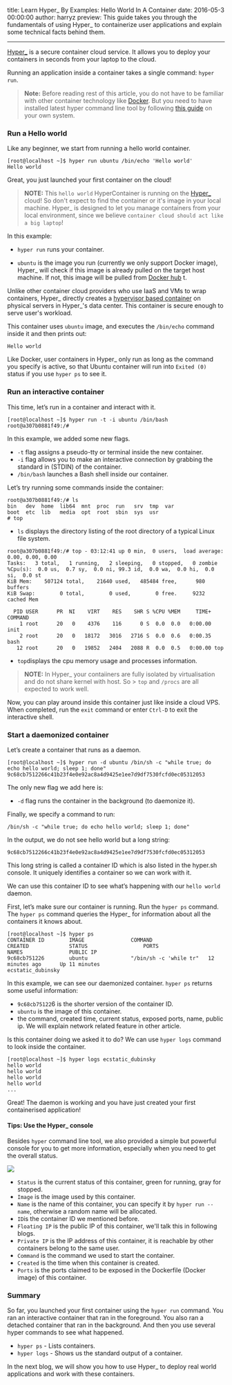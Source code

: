 title: Learn Hyper_ By Examples: Hello World In A Container
date: 2016-05-3 00:00:00
author: harryz
preview: This guide takes you through the fundamentals of using Hyper_ to containerize user applications and explain some technical facts behind them.

---

[Hyper_](https://www.hyper.sh/) is a secure container cloud service. It allows you to deploy your containers in seconds from your laptop to the cloud.

Running an application inside a container takes a single command: `hyper run`.

> **Note:** 
> Before reading rest of this article, you do not have to be familiar with other container technology like [Docker](https://docker.io). But you need to have installed latest hyper command line tool by following [this guide](https://docs.hyper.sh/GettingStarted/install.html) on your own system.

### Run a Hello world

Like any beginner, we start from running a hello world container.

``` shell
[root@localhost ~]$ hyper run ubuntu /bin/echo 'Hello world'
Hello world
```

Great, you just launched your first container on the cloud! 

> **NOTE:**
> This `hello world` HyperContainer is running on the [Hyper_](https://hyper.sh) cloud!  So don't expect to find the container or it's image in your local machine. Hyper_ is designed to let you manage containers from your local environment, since we believe `container cloud should act like a big laptop`!

In this example:

* `hyper run` runs your container.

* `ubuntu` is the image you run (currently we only support Docker image), Hyper_ will check if this image is already pulled on the target host machine. If not, this image will be pulled from [Docker hub](https://hub.docker.com/) t.

Unlike other container cloud providers who use IaaS and VMs to wrap containers, Hyper_ directly creates a [hypervisor based container](http://hypercontainer.io/) on physical servers in Hyper_'s data center. This container is secure enough to serve user's workload. 

This container uses `ubuntu` image, and executes the `/bin/echo` command inside it and then prints out:

```
Hello world
```

Like Docker, user containers in Hyper_ only run as long as the command you specify is active, so that Ubuntu container will run into  `Exited (0)` status if you use `hyper ps` to see it.

### Run an interactive container

This time, let’s run in a container and interact with it.

``` shell
[root@localhost ~]$ hyper run -t -i ubuntu /bin/bash
root@a307b0881f49:/# 
```

In this example, we added some new flags.

* `-t` flag assigns a pseudo-tty or terminal inside the new container.
* `-i` flag allows you to make an interactive connection by grabbing the standard in (STDIN) of the container.
* `/bin/bash` launches a Bash shell inside our container.

Let’s try running some commands inside the container:
```
root@a307b0881f49:/# ls
bin   dev  home  lib64  mnt  proc  run   srv  tmp  var
boot  etc  lib   media  opt  root  sbin  sys  usr
# top
```

* `ls` displays the directory listing of the root directory of a typical Linux file system.

```
root@a307b0881f49:/# top - 03:12:41 up 0 min,  0 users,  load average: 0.00, 0.00, 0.00
Tasks:   3 total,   1 running,   2 sleeping,   0 stopped,   0 zombie
%Cpu(s):  0.0 us,  0.7 sy,  0.0 ni, 99.3 id,  0.0 wa,  0.0 hi,  0.0 si,  0.0 st
KiB Mem:    507124 total,    21640 used,   485484 free,      980 buffers
KiB Swap:        0 total,        0 used,        0 free.     9232 cached Mem

  PID USER      PR  NI    VIRT    RES    SHR S %CPU %MEM     TIME+ COMMAND      
    1 root      20   0    4376    116      0 S  0.0  0.0   0:00.00 init         
    2 root      20   0   18172   3016   2716 S  0.0  0.6   0:00.35 bash         
   12 root      20   0   19852   2404   2088 R  0.0  0.5   0:00.00 top 
```

* `top`displays the cpu memory usage and processes information.

> **NOTE:**
> In Hyper_  your contaiiners are fully isolated by virtualisation and do not share kernel with host. So > `top` and `/procs` are all expected to work well.

Now, you can play around inside this container just like inside a cloud VPS. When completed, run the `exit` command or enter `Ctrl-D` to exit the interactive shell. 

### Start a daemonized container

Let’s create a container that runs as a daemon.

```shell
[root@localhost ~]$ hyper run -d ubuntu /bin/sh -c "while true; do echo hello world; sleep 1; done"
9c68cb7512266c41b23f4e0e92ac8a4d9425e1ee7d9df7530fcfd0ec05312053
```

The only new flag we add here is:

* `-d` flag runs the container in the background (to daemonize it).

Finally, we specify a command to run:

```shell
/bin/sh -c "while true; do echo hello world; sleep 1; done"
```

In the output, we do not see hello world but a long string:

```shell
9c68cb7512266c41b23f4e0e92ac8a4d9425e1ee7d9df7530fcfd0ec05312053
```
This long string is called a container ID which is also listed in the hyper.sh console. It uniquely identifies a container so we can work with it.

We can use this container ID to see what’s happening with our `hello world` daemon.

First, let’s make sure our container is running. Run the `hyper ps` command. The `hyper ps` command queries the Hyper_ for information about all the containers it knows about.

```shell
[root@localhost ~]$ hyper ps
CONTAINER ID        IMAGE               COMMAND                  CREATED             STATUS                  PORTS                    NAMES               PUBLIC IP
9c68cb751226        ubuntu              "/bin/sh -c 'while tr"   12 minutes ago      Up 11 minutes                                    ecstatic_dubinsky   
```
In this example, we can see our  daemonized container. `hyper ps` returns some useful information:

* `9c68cb75122`6 is the shorter version of the container ID.
* `ubuntu` is the image of this container.
*  the command,  created time, current status, exposed ports, name, public ip. We will explain network related feature in other article.

Is this container doing we asked it to do? We can use `hyper logs` command to look inside the container.

```shell
[root@localhost ~]$ hyper logs ecstatic_dubinsky
hello world
hello world
hello world
hello world
...
```

Great! The daemon is working and you have just created your first containerised application! 

#### Tips: Use the Hyper_ console

Besides `hyper` command line tool, we also provided a simple but powerful console for you to get more information, especially when you need to get the overall status.

![](-/images/learn-hyper_-by-examples-hello-world-in-a-container/1.png)

* `Status` is the current status of this container, green for running, gray for stopped.
* `Image` is the image used by this container.
* `Name` is the name of this container, you can specify it by `hyper run --name`, otherwise a random name will be allocated.
* `ID`is the container ID we mentioned before.
* `Floating IP` is the public IP of this container, we'll talk this in following blogs.
* `Private IP` is the IP address of this container, it is reachable by other containers belong to the same user.
* `Command` is the command we used to start the container.
* `Created` is the time when this container is created.
* `Ports` is the ports claimed to be exposed in the Dockerfile (Docker image) of this container.


### Summary
So far, you launched your first container using the `hyper run` command. You ran an interactive container that ran in the foreground. You also ran a detached container that ran in the background. And then you use several hyper commands to see what happened.

* `hyper ps` - Lists containers.
* `hyper logs` - Shows us the standard output of a container.

In the next blog, we will show you how to use Hyper_ to deploy real world applications and work with these containers.